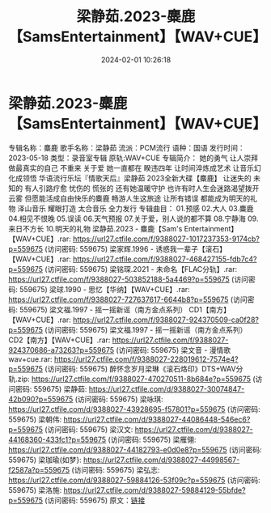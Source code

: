 ﻿---
title: 梁静茹.2023-麋鹿【SamsEntertainment】【WAV+CUE】
date: 2024-02-01 10:26:18
categories: WAV车载音乐、镜像
tags: 华语中文
---
# 梁静茹.2023-麋鹿【SamsEntertainment】【WAV+CUE】

专辑名称：麋鹿
歌手名称：梁静茹
流派：PCM流行
语种：国语
发行时间：2023-05-18
类型：录音室专辑
原轨:WAV+CUE
专辑简介：
她的勇气 让人崇拜 做最真实的自己 不重来 关于爱 她一直都在 睽违四年
让时间淬炼成艺术 让音乐幻化成领悟 华语流行乐坛『情歌天后』梁静茹 2023全新大碟【麋鹿】
让迷失的 未知的 有人引路疗愈 忧伤的 慌张的 还有她温暖守护 也许有时人生会迷路渴望拨开云雾
但愿能活成自由快乐的麋鹿 畅游人生这旅途 让所有错误 都能成为明天的礼物 泽山音乐 耀眼打造
太合音乐 全力发行
专辑曲目：
01.预感
02.大人
03.麋鹿
04.相见不恨晚
05.误读
06.天气预报
07.关于爱，别人说的都不算
08.宁静海
09.来日不方长
10.明天的礼物
梁静茹.2023 - 麋鹿【Sam's Entertainment】【WAV+CUE】.rar: https://url27.ctfile.com/f/9388027-1017237353-9174cb?p=559675
(访问密码: 559675)
梁家辉.1996 - 诱惑我一辈子【滚石】【WAV+CUE】.rar: https://url27.ctfile.com/f/9388027-468427155-fdb7c4?p=559675
(访问密码: 559675)
梁铭琛.2021 - 未命名【FLAC分轨】.rar: https://url27.ctfile.com/f/9388027-503852188-5a4469?p=559675
(访问密码: 559675)
梁球.1990 - 思忆【华纳】【WAV+CUE】.rar: https://url27.ctfile.com/f/9388027-727637617-6644b8?p=559675
(访问密码: 559675)
梁文福.1997 - 摇一摇新谣（南方金点系列） CD1【南方】【WAV+CUE】.rar: https://url27.ctfile.com/f/9388027-924370509-ca0f28?p=559675
(访问密码: 559675)
梁文福.1997 - 摇一摇新谣（南方金点系列） CD2【南方】【WAV+CUE】.rar: https://url27.ctfile.com/f/9388027-924370686-a73263?p=559675
(访问密码: 559675)
梁文音 - 漫情歌wav+cue.rar: https://url27.ctfile.com/f/9388027-228019612-7574e4?p=559675
(访问密码: 559675)
醉怀念岁月梁琳《滚石烙印》DTS+WAV分轨.zip: https://url27.ctfile.com/f/9388027-470270511-8b684e?p=559675
(访问密码: 559675)
梁静茹: https://url27.ctfile.com/d/9388027-30074847-42b090?p=559675
(访问密码: 559675)
梁咏琪: https://url27.ctfile.com/d/9388027-43928695-f57801?p=559675
(访问密码: 559675)
梁朝伟: https://url27.ctfile.com/d/9388027-44086448-546ec6?p=559675
(访问密码: 559675)
梁汉文: https://url27.ctfile.com/d/9388027-44168360-433fc1?p=559675
(访问密码: 559675)
梁雁翎: https://url27.ctfile.com/d/9388027-44182793-e0d0e8?p=559675
(访问密码: 559675)
梁珈瑜(如梦}: https://url27.ctfile.com/d/9388027-44998567-f2587a?p=559675
(访问密码: 559675)
梁弘志: https://url27.ctfile.com/d/9388027-59884126-53f09c?p=559675
(访问密码: 559675)
梁洛施: https://url27.ctfile.com/d/9388027-59884129-55bfde?p=559675
(访问密码: 559675)
原文：[链接](https://blog.sina.com.cn/s/blog_1647c7e76010314c0.html)